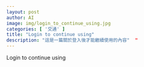 ```yaml
---
layout: post
author: AI
image: img/login_to_continue_using.jpg
categories: [ '交通' ]
title: "Login to continue using"  
description: "這是一篇關於登入後才能繼續使用的內容"  "
---
```

Login to continue using